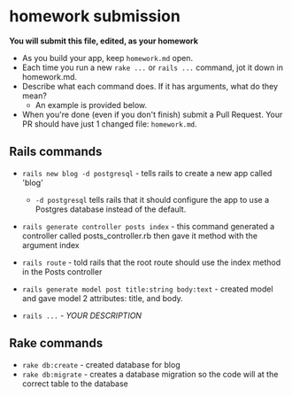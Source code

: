 # homework submission

**You will submit this file, edited, as your homework**

* As you build your app, keep `homework.md` open.  
* Each time you run a new `rake ...` or `rails ...` command, jot it down in homework.md.  
* Describe what each command does.  If it has arguments, what do they mean?
  * An example is provided below.
* When you're done (even if you don't finish) submit a Pull Request.  Your PR should have just 1 changed file: `homework.md`.


## Rails commands

* `rails new blog -d postgresql` - tells rails to create a new app called 'blog'
  * `-d postgresql` tells rails that it should configure the app to use a Postgres database instead of the default.

* `rails generate controller posts index` - this command generated a controller called posts_controller.rb then gave it method with the argument index
* `rails route` - told rails that the root route should use the index method in the Posts controller
* `rails generate model post title:string body:text` - created model and gave model 2 attributes: title, and body.
* `rails ...` - _YOUR DESCRIPTION_




## Rake commands

* `rake db:create` - created database for blog
* `rake db:migrate` - creates a database migration so the code will at the correct table to the database
